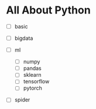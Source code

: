 # All About Python
- [ ] basic
- [ ] bigdata
- [ ] ml
    - [ ] numpy
    - [ ] pandas
    - [ ] sklearn
    - [ ] tensorflow
    - [ ] pytorch
- [ ] spider

    